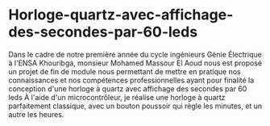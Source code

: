 # Horloge-quartz-avec-affichage-des-secondes-par-60-leds

Dans le cadre de notre première année du cycle ingénieurs Génie 
Électrique  à l'ENSA Khouribga, monsieur Mohamed Massour El Aoud nous est proposé un projet de fin de module nous permettant de mettre en
pratique nos connaissances et nos compétences professionnelles 
ayant pour finalité la conception d'une horloge à quartz avec affichage des secondes par 60 leds
À l'aide d'un microcontrôleur, je réalise une horloge à quartz parfaitement classique,
avec un bouton poussoir qui règle les minutes, et un autre les heures.
